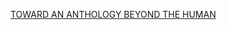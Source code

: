 [TOWARD AN ANTHOLOGY BEYOND THE HUMAN](https://www.ucpress.edu/book/9780520276116/how-forests-think)
